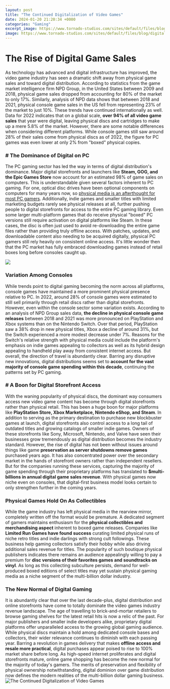 ```yaml
---
layout: post
title: "The Continued Digitalization of Video Games"
date: 2024-01-20 21:20:34 +0000
categories: "Gaming"
excerpt_image: https://www.tornado-studios.com/sites/default/files/blog/digitalization_infographic.jpg
image: https://www.tornado-studios.com/sites/default/files/blog/digitalization_infographic.jpg
---
```


# The Rise of Digital Game Sales
As technology has advanced and digital infrastructure has improved, the video game industry has seen a dramatic shift away from physical game sales and toward digital distribution. According to statistics from the game market intelligence firm NPD Group, in the United States between 2009 and 2018, physical game sales dropped from accounting for 80% of the market to only 17%. Similarly, analysis of NPD data shows that between 2018 and 2021, physical console game sales in the US fell from representing 23% of the market to just 10%. 
These trends have continued internationally as well. Data for 2022 indicates that on a global scale, **over 94% of all video game sales** that year were digital, leaving physical discs and cartridges to make up a mere 5.8% of the market. However, there are some notable differences when considering different platforms. While console games still saw around 28% of their sales come from physical discs as of 2022, the figure for PC games was even lower at only 2% from "boxed" physical copies.
### # The Dominance of Digital on PC
The PC gaming sector has led the way in terms of digital distribution's dominance. Major digital storefronts and launchers like **Steam, GOG, and the Epic Games Store** now account for an estimated 98% of game sales on computers. This is understandable given several factors inherent to PC gaming. For one, optical disc drives have been optional components on computers for many years now, so [physical media is an afterthought for most PC gamers](https://store.fi.io.vn/game-controller-christmas-for-video-gamers-boys-kids-455/women&). Additionally, indie games and smaller titles with limited marketing budgets rarely see physical releases at all, further pushing people to digital storefronts for access to the entire PC gaming library. 
Even some larger multi-platform games that do receive physical "boxed" PC versions still require activation on digital platforms like Steam. In these cases, the disc is often just used to avoid re-downloading the entire game files rather than providing truly offline access. With patches, updates, and downloadable content also needing to be acquired digitally, physical PC gamers still rely heavily on consistent online access. It's little wonder then that the PC market has fully embraced downloading games instead of retail boxes long before consoles caught up.

![](https://jaza-soft.com/api/files/digitization-digitalization-digital-transformation-thumbnail.jpg)
### Variation Among Consoles
While trends point to digital gaming becoming the norm across all platforms, console games have maintained a more prominent physical presence relative to PC. In 2022, around 28% of console games were estimated to still sell primarily through retail discs rather than digital storefronts. However, even within the console sector some variation exists. According to an analysis of NPD Group sales data, **the decline in physical console game releases** between 2018 and 2021 was more pronounced on PlayStation and Xbox systems than on the Nintendo Switch. 
Over that period, PlayStation saw a 38% drop in new physical titles, Xbox a decline of around 31%, but the Switch experienced a more modest decrease under 7%. Reasons for the Switch's relative strength with physical media could include the platform's emphasis on indie games appealing to collectors as well as its hybrid design appealing to handheld play away from consistent internet access. But overall, the direction of travel is abundantly clear. Barring any disruptive new innovations, digital distributions seems set to **account for the vast majority of console game spending within this decade**, continuing the patterns set by PC gaming.
### # A Boon for Digital Storefront Access 
With the waning popularity of physical discs, the dominant way consumers access new video game content has become through digital storefronts rather than physical retail. This has been a huge boon for major platforms like **PlayStation Store, Xbox Marketplace, Nintendo eShop, and Steam**. In addition to serving as the primary destination to purchase new blockbuster games at launch, digital storefronts also control access to a long tail of outdated titles and growing catalogs of smaller indie games. Owners of these storefronts like Sony, Microsoft, Nintendo, and Valve have seen their businesses grow tremendously as digital distribution becomes the industry standard.
However, the rise of digital has not been without issues around things like game **preservation as server shutdowns remove games** purchased years ago. It has also concentrated power over the secondary market in the hands of storefront owners rather than independent resellers. But for the companies running these services, capturing the majority of game spending through their proprietary platforms has translated to **$multi-billions in annual digital game sales revenue**. With physical games now niche even on consoles, that digital-first business model looks certain to only strengthen further in the coming years.
### Physical Games Hold On As Collectibles
While the game industry has left physical media in the rearview mirror, completely written off the format would be premature. A dedicated segment of gamers maintains enthusiasm for the **physical collectibles and merchandising aspect** inherent to boxed game releases. Companies like **Limited Run Games have found success** curating limited physical runs of niche retro titles and indie darlings with strong cult followings. 
These business help gaming collectors satisfy their hobby while also driving additional sales revenue for titles. The popularity of such boutique physical publishers indicates there remains an audience appealingly willing to pay a premium for **disc versions of their favorites games and soundtracks on vinyl**. As long as this collecting subculture persists, demand for well-produced boxed editions of select titles may yet sustain physical gaming media as a niche segment of the multi-billion dollar industry.
### The New Normal of Digital Gaming
It is abundantly clear that over the last decade-plus, digital distribution and online storefronts have come to totally dominate the video games industry revenue landscape. The age of travelling to brick-and-mortar retailers to browse gaming shelves for the latest retail hits is now a relic of the past. For major publishers and smaller indie developers alike, proprietary digital platforms offer unparalleled access to the growing global gaming audience.
While physical discs maintain a hold among dedicated console bases and collectors, their wider relevance continues to diminish with each passing year. Barring a revolution in games delivery that makes **offline access and resale more practical**, digital purchases appear poised to rise to 100% market share before long. As high-speed internet proliferates and digital storefronts mature, online game shopping has become the new normal for the majority of today's gamers. The merits of preservation and flexibility of physical ownership notwithstanding, digital dominion over game distribution now defines the modern realities of the multi-billion dollar gaming business.
![The Continued Digitalization of Video Games](https://www.tornado-studios.com/sites/default/files/blog/digitalization_infographic.jpg)